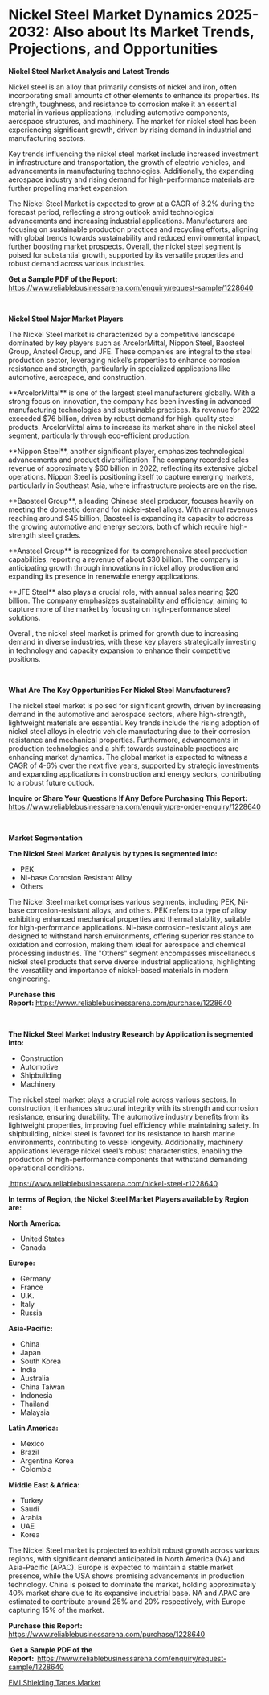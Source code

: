 <p><h1>Nickel Steel Market Dynamics 2025-2032: Also about Its Market Trends, Projections, and Opportunities</h1></p><p><strong>Nickel Steel Market Analysis and Latest Trends</strong></p>
<p><p>Nickel steel is an alloy that primarily consists of nickel and iron, often incorporating small amounts of other elements to enhance its properties. Its strength, toughness, and resistance to corrosion make it an essential material in various applications, including automotive components, aerospace structures, and machinery. The market for nickel steel has been experiencing significant growth, driven by rising demand in industrial and manufacturing sectors. </p><p>Key trends influencing the nickel steel market include increased investment in infrastructure and transportation, the growth of electric vehicles, and advancements in manufacturing technologies. Additionally, the expanding aerospace industry and rising demand for high-performance materials are further propelling market expansion. </p><p>The Nickel Steel Market is expected to grow at a CAGR of 8.2% during the forecast period, reflecting a strong outlook amid technological advancements and increasing industrial applications. Manufacturers are focusing on sustainable production practices and recycling efforts, aligning with global trends towards sustainability and reduced environmental impact, further boosting market prospects. Overall, the nickel steel segment is poised for substantial growth, supported by its versatile properties and robust demand across various industries.</p></p>
<p><strong>Get a Sample PDF of the Report:&nbsp;</strong> <a href="https://www.reliablebusinessarena.com/enquiry/request-sample/1228640?utm_campaign=1891&utm_medium=2&utm_source=Github&utm_content=ia&utm_term=01042025&utm_id=nickel-steel">https://www.reliablebusinessarena.com/enquiry/request-sample/1228640</a></p>
<p>&nbsp;</p>
<p><strong>Nickel Steel Major Market Players</strong></p>
<p><p>The Nickel Steel market is characterized by a competitive landscape dominated by key players such as ArcelorMittal, Nippon Steel, Baosteel Group, Ansteel Group, and JFE. These companies are integral to the steel production sector, leveraging nickel’s properties to enhance corrosion resistance and strength, particularly in specialized applications like automotive, aerospace, and construction.</p><p>**ArcelorMittal** is one of the largest steel manufacturers globally. With a strong focus on innovation, the company has been investing in advanced manufacturing technologies and sustainable practices. Its revenue for 2022 exceeded $76 billion, driven by robust demand for high-quality steel products. ArcelorMittal aims to increase its market share in the nickel steel segment, particularly through eco-efficient production.</p><p>**Nippon Steel**, another significant player, emphasizes technological advancements and product diversification. The company recorded sales revenue of approximately $60 billion in 2022, reflecting its extensive global operations. Nippon Steel is positioning itself to capture emerging markets, particularly in Southeast Asia, where infrastructure projects are on the rise.</p><p>**Baosteel Group**, a leading Chinese steel producer, focuses heavily on meeting the domestic demand for nickel-steel alloys. With annual revenues reaching around $45 billion, Baosteel is expanding its capacity to address the growing automotive and energy sectors, both of which require high-strength steel grades.</p><p>**Ansteel Group** is recognized for its comprehensive steel production capabilities, reporting a revenue of about $30 billion. The company is anticipating growth through innovations in nickel alloy production and expanding its presence in renewable energy applications.</p><p>**JFE Steel** also plays a crucial role, with annual sales nearing $20 billion. The company emphasizes sustainability and efficiency, aiming to capture more of the market by focusing on high-performance steel solutions.</p><p>Overall, the nickel steel market is primed for growth due to increasing demand in diverse industries, with these key players strategically investing in technology and capacity expansion to enhance their competitive positions.</p></p>
<p>&nbsp;</p>
<p><strong>What Are The Key Opportunities For Nickel Steel Manufacturers?</strong></p>
<p><p>The nickel steel market is poised for significant growth, driven by increasing demand in the automotive and aerospace sectors, where high-strength, lightweight materials are essential. Key trends include the rising adoption of nickel steel alloys in electric vehicle manufacturing due to their corrosion resistance and mechanical properties. Furthermore, advancements in production technologies and a shift towards sustainable practices are enhancing market dynamics. The global market is expected to witness a CAGR of 4-6% over the next five years, supported by strategic investments and expanding applications in construction and energy sectors, contributing to a robust future outlook.</p></p>
<p><strong>Inquire or Share Your Questions If Any Before Purchasing This Report:</strong> <a href="https://www.reliablebusinessarena.com/enquiry/pre-order-enquiry/1228640?utm_campaign=1891&utm_medium=2&utm_source=Github&utm_content=ia&utm_term=01042025&utm_id=nickel-steel">https://www.reliablebusinessarena.com/enquiry/pre-order-enquiry/1228640</a></p>
<p>&nbsp;</p>
<p><strong>Market Segmentation</strong></p>
<p><strong>The Nickel Steel Market Analysis by types is segmented into:</strong></p>
<p><ul><li>PEK</li><li>Ni-base Corrosion Resistant Alloy</li><li>Others</li></ul></p>
<p><p>The Nickel Steel market comprises various segments, including PEK, Ni-base corrosion-resistant alloys, and others. PEK refers to a type of alloy exhibiting enhanced mechanical properties and thermal stability, suitable for high-performance applications. Ni-base corrosion-resistant alloys are designed to withstand harsh environments, offering superior resistance to oxidation and corrosion, making them ideal for aerospace and chemical processing industries. The "Others" segment encompasses miscellaneous nickel steel products that serve diverse industrial applications, highlighting the versatility and importance of nickel-based materials in modern engineering.</p></p>
<p><strong>Purchase this Report:&nbsp;</strong><a href="https://www.reliablebusinessarena.com/purchase/1228640?utm_campaign=1891&utm_medium=2&utm_source=Github&utm_content=ia&utm_term=01042025&utm_id=nickel-steel">https://www.reliablebusinessarena.com/purchase/1228640</a></p>
<p>&nbsp;</p>
<p><strong>The Nickel Steel Market Industry Research by Application is segmented into:</strong></p>
<p><ul><li>Construction</li><li>Automotive</li><li>Shipbuilding</li><li>Machinery</li></ul></p>
<p><p>The nickel steel market plays a crucial role across various sectors. In construction, it enhances structural integrity with its strength and corrosion resistance, ensuring durability. The automotive industry benefits from its lightweight properties, improving fuel efficiency while maintaining safety. In shipbuilding, nickel steel is favored for its resistance to harsh marine environments, contributing to vessel longevity. Additionally, machinery applications leverage nickel steel’s robust characteristics, enabling the production of high-performance components that withstand demanding operational conditions.</p></p>
<p><a href="https://www.reliablebusinessarena.com/nickel-steel-r1228640?utm_campaign=1891&utm_medium=2&utm_source=Github&utm_content=ia&utm_term=01042025&utm_id=nickel-steel">&nbsp;https://www.reliablebusinessarena.com/nickel-steel-r1228640</a></p>
<p><strong>In terms of Region, the Nickel Steel Market Players available by Region are:</strong></p>
<p>
    <p> <strong> North America: </strong>
        <ul>
            <li>United States</li>
            <li>Canada</li>
        </ul>
        </p> 
    <p> <strong> Europe: </strong>
        <ul>
            <li>Germany</li>
            <li>France</li>
            <li>U.K.</li>
            <li>Italy</li>
            <li>Russia</li>
        </ul>
        </p> 
    <p> <strong> Asia-Pacific: </strong>
        <ul>
            <li>China</li>
            <li>Japan</li>
            <li>South Korea</li>
            <li>India</li>
            <li>Australia</li>
            <li>China Taiwan</li>
            <li>Indonesia</li>
            <li>Thailand</li>
            <li>Malaysia</li>
        </ul>
        </p> 
    <p> <strong> Latin America: </strong>
        <ul>
            <li>Mexico</li>
            <li>Brazil</li>
            <li>Argentina Korea</li>
            <li>Colombia</li>
        </ul>
        </p> 
    <p> <strong> Middle East & Africa: </strong>
        <ul>
            <li>Turkey</li>
            <li>Saudi</li>
            <li>Arabia</li>
            <li>UAE</li>
            <li>Korea</li>
        </ul>
    </p>
    </p>
<p><p>The Nickel Steel market is projected to exhibit robust growth across various regions, with significant demand anticipated in North America (NA) and Asia-Pacific (APAC). Europe is expected to maintain a stable market presence, while the USA shows promising advancements in production technology. China is poised to dominate the market, holding approximately 40% market share due to its expansive industrial base. NA and APAC are estimated to contribute around 25% and 20% respectively, with Europe capturing 15% of the market.</p></p>
<p><strong>Purchase this Report: </strong><a href="https://www.reliablebusinessarena.com/purchase/1228640?utm_campaign=1891&utm_medium=2&utm_source=Github&utm_content=ia&utm_term=01042025&utm_id=nickel-steel">https://www.reliablebusinessarena.com/purchase/1228640</a></p>
<p>&nbsp;<strong>Get a Sample PDF of the Report:&nbsp;&nbsp;</strong><a href="https://www.reliablebusinessarena.com/enquiry/request-sample/1228640?utm_campaign=1891&utm_medium=2&utm_source=Github&utm_content=ia&utm_term=01042025&utm_id=nickel-steel">https://www.reliablebusinessarena.com/enquiry/request-sample/1228640</a></p>
<p><strong></strong></p>
<p><p><a href="https://github.com/Krish2023na/Market-Research-Report-List-7/blob/main/emi-shielding-tapes-market.md?utm_campaign=1891&utm_medium=2&utm_source=Github&utm_content=ia&utm_term=01042025&utm_id=nickel-steel">EMI Shielding Tapes Market</a></p></p>